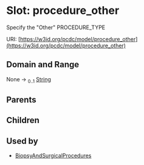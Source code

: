
# Slot: procedure_other


Specify the "Other" PROCEDURE_TYPE

URI: [https://w3id.org/pcdc/model/procedure_other](https://w3id.org/pcdc/model/procedure_other)


## Domain and Range

None &#8594;  <sub>0..1</sub> [String](types/String.md)

## Parents


## Children


## Used by

 * [BiopsyAndSurgicalProcedures](BiopsyAndSurgicalProcedures.md)
